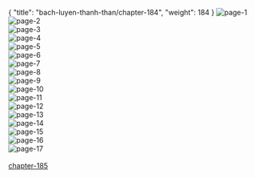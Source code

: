 { "title": "bach-luyen-thanh-than/chapter-184", "weight": 184 }
<img src="bach-luyen-thanh-than_0184_01-94cc96a24854c54ed925aa48665834b0.webp" alt="page-1" origin="http://storage.fshare.vn/Test-vechai/1514610696-Bach-Luyen-Thanh-Than-Chapter-178-Tieng-viet-hamtruyencom-02.jpg"><br/>
<img src="bach-luyen-thanh-than_0184_02-5810b8fd602168952ad90f7ffa568776.webp" alt="page-2" origin="http://storage.fshare.vn/Test-vechai/1514610696-Bach-Luyen-Thanh-Than-Chapter-178-Tieng-viet-hamtruyencom-03.jpg"><br/>
<img src="bach-luyen-thanh-than_0184_03-0222e78d2638515caf20eefbbae4d475.webp" alt="page-3" origin="http://storage.fshare.vn/Test-vechai/1514610696-Bach-Luyen-Thanh-Than-Chapter-178-Tieng-viet-hamtruyencom-04.jpg"><br/>
<img src="bach-luyen-thanh-than_0184_04-c8798e848152ad167ecbb64202125e07.webp" alt="page-4" origin="http://storage.fshare.vn/Test-vechai/1514610696-Bach-Luyen-Thanh-Than-Chapter-178-Tieng-viet-hamtruyencom-05.jpg"><br/>
<img src="bach-luyen-thanh-than_0184_05-621db19de0465fa441436ce08b6deab6.webp" alt="page-5" origin="http://storage.fshare.vn/Test-vechai/1514610696-Bach-Luyen-Thanh-Than-Chapter-178-Tieng-viet-hamtruyencom-06.jpg"><br/>
<img src="bach-luyen-thanh-than_0184_06-c092bac95fc180ac832adecb42f681a8.webp" alt="page-6" origin="http://storage.fshare.vn/Test-vechai/1514610696-Bach-Luyen-Thanh-Than-Chapter-178-Tieng-viet-hamtruyencom-07.jpg"><br/>
<img src="bach-luyen-thanh-than_0184_07-1d0aa9ef7df701dfa38adabed2466c58.webp" alt="page-7" origin="http://storage.fshare.vn/Test-vechai/1514610696-Bach-Luyen-Thanh-Than-Chapter-178-Tieng-viet-hamtruyencom-08.jpg"><br/>
<img src="bach-luyen-thanh-than_0184_08-391f8c725b8cc7c71078284faaa0b8f8.webp" alt="page-8" origin="http://storage.fshare.vn/Test-vechai/1514610696-Bach-Luyen-Thanh-Than-Chapter-178-Tieng-viet-hamtruyencom-09.jpg"><br/>
<img src="bach-luyen-thanh-than_0184_09-b15392e3e81d72852ad91e10fac01f3b.webp" alt="page-9" origin="http://storage.fshare.vn/Test-vechai/1514610696-Bach-Luyen-Thanh-Than-Chapter-178-Tieng-viet-hamtruyencom-10.jpg"><br/>
<img src="bach-luyen-thanh-than_0184_10-d859a9d87c4267a49d107ca6b74dc7c1.webp" alt="page-10" origin="http://storage.fshare.vn/Test-vechai/1514610696-Bach-Luyen-Thanh-Than-Chapter-178-Tieng-viet-hamtruyencom-11.jpg"><br/>
<img src="bach-luyen-thanh-than_0184_11-e9558456566fe88dfe363d18b28ddae1.webp" alt="page-11" origin="http://storage.fshare.vn/Test-vechai/1514610696-Bach-Luyen-Thanh-Than-Chapter-178-Tieng-viet-hamtruyencom-12.jpg"><br/>
<img src="bach-luyen-thanh-than_0184_12-f24f8361729ad0eeb99aa75f41f9c287.webp" alt="page-12" origin="http://storage.fshare.vn/Test-vechai/1514610696-Bach-Luyen-Thanh-Than-Chapter-178-Tieng-viet-hamtruyencom-13.jpg"><br/>
<img src="bach-luyen-thanh-than_0184_13-c75b61bf42690e47e6821b7d61241bcc.webp" alt="page-13" origin="http://storage.fshare.vn/Test-vechai/1514610696-Bach-Luyen-Thanh-Than-Chapter-178-Tieng-viet-hamtruyencom-14.jpg"><br/>
<img src="bach-luyen-thanh-than_0184_14-9ec279d3e52a561649ae5c1b35ed0894.webp" alt="page-14" origin="http://storage.fshare.vn/Test-vechai/1514610696-Bach-Luyen-Thanh-Than-Chapter-178-Tieng-viet-hamtruyencom-15.jpg"><br/>
<img src="bach-luyen-thanh-than_0184_15-b84d0524c480028344cdaa95d3f8991e.webp" alt="page-15" origin="http://storage.fshare.vn/Test-vechai/1514610696-Bach-Luyen-Thanh-Than-Chapter-178-Tieng-viet-hamtruyencom-16.jpg"><br/>
<img src="bach-luyen-thanh-than_0184_16-c2b2d9db6339d4847dcb4e1f332b5fc6.webp" alt="page-16" origin="http://storage.fshare.vn/Test-vechai/1514610696-Bach-Luyen-Thanh-Than-Chapter-178-Tieng-viet-hamtruyencom-17.jpg"><br/>
<img src="bach-luyen-thanh-than_0184_17-6cfbd4961829c3aed56d11e18508035d.webp" alt="page-17" origin="http://storage.fshare.vn/Test-vechai/1514610696-Bach-Luyen-Thanh-Than-Chapter-178-Tieng-viet-hamtruyencom-18.jpg"><br/>
<br/><a class="nextchap" href="/bach-luyen-thanh-than/chapter-185">chapter-185</a>
